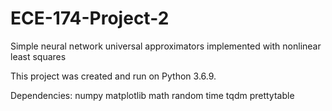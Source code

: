 # ECE-174-Project-2
Simple neural network universal approximators implemented with nonlinear least squares

This project was created and run on Python 3.6.9.

Dependencies:
    numpy
    matplotlib
    math
    random
    time
    tqdm
    prettytable
